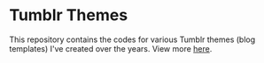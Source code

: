 # Tumblr Themes
This repository contains the codes for various Tumblr themes (blog templates) I've created over the years. View more <a href="https://shoseii.tumblr.com/thm">here</a>.
